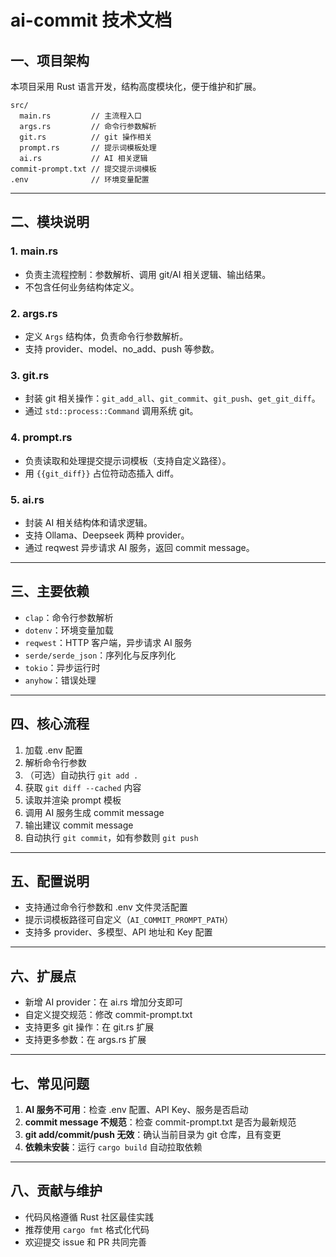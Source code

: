 # ai-commit 技术文档

## 一、项目架构

本项目采用 Rust 语言开发，结构高度模块化，便于维护和扩展。

```
src/
  main.rs         // 主流程入口
  args.rs         // 命令行参数解析
  git.rs          // git 操作相关
  prompt.rs       // 提示词模板处理
  ai.rs           // AI 相关逻辑
commit-prompt.txt // 提交提示词模板
.env              // 环境变量配置
```

---

## 二、模块说明

### 1. main.rs
- 负责主流程控制：参数解析、调用 git/AI 相关逻辑、输出结果。
- 不包含任何业务结构体定义。

### 2. args.rs
- 定义 `Args` 结构体，负责命令行参数解析。
- 支持 provider、model、no_add、push 等参数。

### 3. git.rs
- 封装 git 相关操作：`git_add_all`、`git_commit`、`git_push`、`get_git_diff`。
- 通过 `std::process::Command` 调用系统 git。

### 4. prompt.rs
- 负责读取和处理提交提示词模板（支持自定义路径）。
- 用 `{{git_diff}}` 占位符动态插入 diff。

### 5. ai.rs
- 封装 AI 相关结构体和请求逻辑。
- 支持 Ollama、Deepseek 两种 provider。
- 通过 reqwest 异步请求 AI 服务，返回 commit message。

---

## 三、主要依赖

- `clap`：命令行参数解析
- `dotenv`：环境变量加载
- `reqwest`：HTTP 客户端，异步请求 AI 服务
- `serde/serde_json`：序列化与反序列化
- `tokio`：异步运行时
- `anyhow`：错误处理

---

## 四、核心流程

1. 加载 .env 配置
2. 解析命令行参数
3. （可选）自动执行 `git add .`
4. 获取 `git diff --cached` 内容
5. 读取并渲染 prompt 模板
6. 调用 AI 服务生成 commit message
7. 输出建议 commit message
8. 自动执行 `git commit`，如有参数则 `git push`

---

## 五、配置说明

- 支持通过命令行参数和 .env 文件灵活配置
- 提示词模板路径可自定义（`AI_COMMIT_PROMPT_PATH`）
- 支持多 provider、多模型、API 地址和 Key 配置

---

## 六、扩展点

- 新增 AI provider：在 ai.rs 增加分支即可
- 自定义提交规范：修改 commit-prompt.txt
- 支持更多 git 操作：在 git.rs 扩展
- 支持更多参数：在 args.rs 扩展

---

## 七、常见问题

1. **AI 服务不可用**：检查 .env 配置、API Key、服务是否启动
2. **commit message 不规范**：检查 commit-prompt.txt 是否为最新规范
3. **git add/commit/push 无效**：确认当前目录为 git 仓库，且有变更
4. **依赖未安装**：运行 `cargo build` 自动拉取依赖

---

## 八、贡献与维护

- 代码风格遵循 Rust 社区最佳实践
- 推荐使用 `cargo fmt` 格式化代码
- 欢迎提交 issue 和 PR 共同完善 